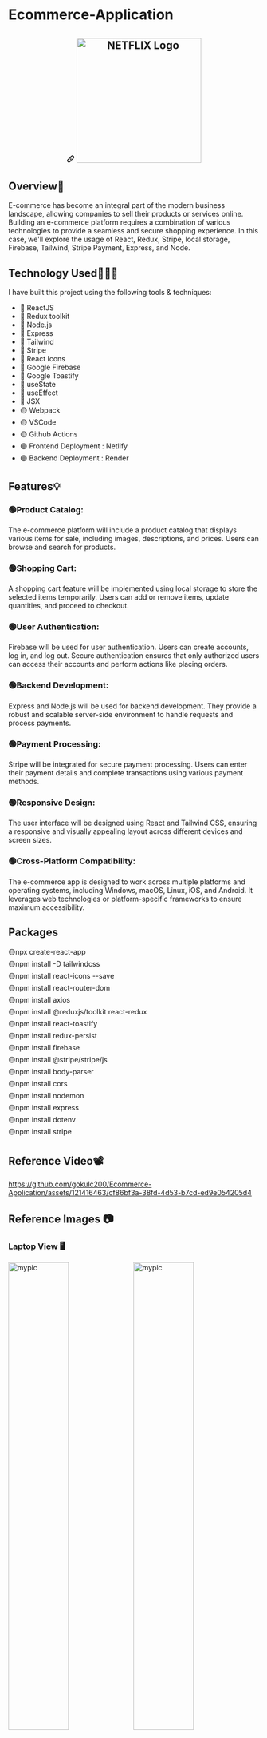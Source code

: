 # Ecommerce-Application

<article class="markdown-body entry-content container-lg" itemprop="text"><h1 align="center" tabindex="-1" dir="auto"><a id="user-content-------netflix-clone-built-using-reactjs--firebase" class="anchor" aria-hidden="true" href="#------netflix-clone-built-using-reactjs--firebase"><svg class="octicon octicon-link" viewBox="0 0 16 16" version="1.1" width="16" height="16" aria-hidden="true"><path d="m7.775 3.275 1.25-1.25a3.5 3.5 0 1 1 4.95 4.95l-2.5 2.5a3.5 3.5 0 0 1-4.95 0 .751.751 0 0 1 .018-1.042.751.751 0 0 1 1.042-.018 1.998 1.998 0 0 0 2.83 0l2.5-2.5a2.002 2.002 0 0 0-2.83-2.83l-1.25 1.25a.751.751 0 0 1-1.042-.018.751.751 0 0 1-.018-1.042Zm-4.69 9.64a1.998 1.998 0 0 0 2.83 0l1.25-1.25a.751.751 0 0 1 1.042.018.751.751 0 0 1 .018 1.042l-1.25 1.25a3.5 3.5 0 1 1-4.95-4.95l2.5-2.5a3.5 3.5 0 0 1 4.95 0 .751.751 0 0 1-.018 1.042.751.751 0 0 1-1.042.018 1.998 1.998 0 0 0-2.83 0l-2.5 2.5a1.998 1.998 0 0 0 0 2.83Z"></path></svg></a>
  <a target="_blank" rel="noopener noreferrer nofollow" href="https://camo.githubusercontent.com/f49b5da57080b6dcc7304181e163262c3a11d0894858c2cc2f677be0fdb952ea/68747470733a2f2f6668736b6e696768746c6966652e636f6d2f77702d636f6e74656e742f75706c6f6164732f323032302f30342f755641535871764d7a795572415066536e39704d74784f4337733839756c7a64444b4264747143502e706e67"><img title="Netflix" src="https://static.vecteezy.com/system/resources/previews/011/996/200/original/ecommerce-icon-empty-shopping-cart-3d-illustration-free-png.png" alt="NETFLIX Logo" width="250" data-canonical-src="https://fhsknightlife.com/wp-content/uploads/2020/04/uVASXqvMzyUrAPfSn9pMtxOC7s89ulzdDKBdtqCP.png" style="max-width: 100%;"></a>
  <br>
</h1>
  <h1>Overview📖</h1>
<p dir="auto">
  E-commerce has become an integral part of the modern business landscape, allowing companies to sell their products or services online. Building an e-commerce platform requires a combination of various technologies to provide a seamless and secure shopping experience. In this case, we'll explore the usage of React, Redux, Stripe, local storage, Firebase, Tailwind, Stripe Payment, Express, and Node.
  <be>


<h1>Technology Used👨🏻‍💻</h1>
 <p dir="auto">I have built this project using the following tools &amp; techniques:</p>

<ul dir="auto">
  <li>🔴 ReactJS</li>
  <li>🔴 Redux toolkit</li>
  <li>🔴 Node.js</li>
  <li>🔴 Express</li>
  <li>🔴 Tailwind</li>
  <li>🔴 Stripe</li>
  <li>🔵 React Icons</li>
  <li>🔵 Google Firebase</li>
  <li>🔵 Google Toastify</li>
  <li>🔵 useState</li>
  <li>🔵 useEffect</li>
  <li>🔵 JSX</li>
  <li>🟡 Webpack</li>
  <li>🟡 VSCode</li>
  <li>🟡 Github Actions</li>
  <li>🟣 Frontend Deployment : Netlify</li>
  <li>🟣 Backend Deployment : Render</li>
</ul>
  
<h1>Features💡</h1>
<h3>🟢Product Catalog:</h3>
The e-commerce platform will include a product catalog that displays various items for sale, including images, descriptions, and prices. Users can browse and search for products.

<h3>🟢Shopping Cart:</h3>
A shopping cart feature will be implemented using local storage to store the selected items temporarily. Users can add or remove items, update quantities, and proceed to checkout.

<h3>🟢User Authentication:</h3>
Firebase will be used for user authentication. Users can create accounts, log in, and log out. Secure authentication ensures that only authorized users can access their accounts and perform actions like placing orders.

<h3>🟢Backend Development:</h3>
Express and Node.js will be used for backend development. They provide a robust and scalable server-side environment to handle requests and process payments.

<h3>🟢Payment Processing:</h3>
Stripe will be integrated for secure payment processing. Users can enter their payment details and complete transactions using various payment methods.

<h3>🟢Responsive Design:</h3>
The user interface will be designed using React and Tailwind CSS, ensuring a responsive and visually appealing layout across different devices and screen sizes.

<h3>🟢Cross-Platform Compatibility:</h3>
The e-commerce app is designed to work across multiple platforms and operating systems, including Windows, macOS, Linux, iOS, and Android. It leverages web technologies or platform-specific frameworks to ensure maximum accessibility.

<h1>Packages</h1>
🟡npx create-react-app<br/>
🟡npm install -D tailwindcss <br/>
🟡npm install react-icons --save <br/>
🟡npm install react-router-dom <br/>
🟡npm install axios <br/>
🟡npm install @reduxjs/toolkit react-redux <br/>
🟡npm install react-toastify <br/>
🟡npm install redux-persist <br/>
🟡npm install firebase <br/>
🟡npm install @stripe/stripe/js <br/>
🟡npm install body-parser <br/>
🟡npm install cors <br/>
🟡npm install nodemon <br/>
🟡npm install express <br/>
🟡npm install dotenv <br/>
🟡npm install stripe <br/>

<h1>Reference Video📽</h1>

https://github.com/gokulc200/Ecommerce-Application/assets/121416463/cf86bf3a-38fd-4d53-b7cd-ed9e054205d4

<h1>Reference Images 📷</h1>
<h3>Laptop View 🖥</h3>
<div>
<img src="https://res.cloudinary.com/gokulc/image/upload/v1689577146/Screenshot_2023-07-17_115718_macbookgrey_front_ucj7gf.png" alt="mypic" style="width:49%; "/>
<img src="https://res.cloudinary.com/gokulc/image/upload/v1689577093/Screenshot_2023-07-17_120051_macbookgrey_front_tcrasp.png" alt="mypic" style="width:49%; "/>
<img src="https://res.cloudinary.com/gokulc/image/upload/v1689577067/Screenshot_2023-07-17_115756_macbookgrey_front_u8rorf.png" alt="mypic" style="width:49%; "/>
<img src="https://res.cloudinary.com/gokulc/image/upload/v1689577118/Screenshot_2023-07-17_120316_macbookgrey_front_o1gww4.png" alt="mypic" style="width:49%; "/>

</div>

<h3>Tablet View <i class="fa-solid fa-tablet"></i></h3>
<div>
  <img src="https://res.cloudinary.com/gokulc/image/upload/v1689578588/Screenshot_2023-07-17_123542_ipadmini_spacegrey_portrait_ohqcv6.png" alt="mypic" style="width:24%; "/>
<img src="https://res.cloudinary.com/gokulc/image/upload/v1689578072/Screenshot_2023-07-17_123903_ipadmini_spacegrey_portrait_iwe8kb.png" alt="mypic" style="width:24%; "/>
<img src="https://res.cloudinary.com/gokulc/image/upload/v1689578072/Screenshot_2023-07-17_123903_ipadmini_spacegrey_portrait_iwe8kb.png" alt="mypic" style="width:24%; "/>
<img src="https://res.cloudinary.com/gokulc/image/upload/v1689578553/Screenshot_2023-07-17_124050_ipadmini_spacegrey_portrait_odlwwx.png" alt="mypic" style="width:24%; "/>
</div>

<h3>Mobile View 📱</h3>
<div>
  <img src="https://res.cloudinary.com/gokulc/image/upload/v1689578633/Screenshot_2023-07-17_121614_iphone12miniblack_portrait_uysmsd.png" alt="mypic" style="width:24%; height:35%"/>
  <img src="https://res.cloudinary.com/gokulc/image/upload/v1689578625/Screenshot_2023-07-17_121700_iphone12miniblack_portrait_bityby.png" alt="mypic" style="width:24%; height:35%"/>
  <img src="https://res.cloudinary.com/gokulc/image/upload/v1689578618/Screenshot_2023-07-17_121843_iphone12miniblack_portrait_pzoyjv.png" alt="mypic" style="width:24%; height:35%"/>
  <img src="https://res.cloudinary.com/gokulc/image/upload/v1689578609/Screenshot_2023-07-17_122015_iphone12miniblack_portrait_vwdr2a.png" alt="mypic" style="width:24%; height:35%"/>
</div>


<h1>Contribution🙌🏻</h1>
<p>Contributors can submit pull requests for bug fixes, new features, or improvements. Guidelines for contributing and a code of conduct will be provided to ensure a collaborative and inclusive development process.</p>
